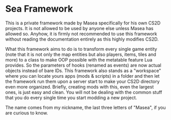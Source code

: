 # Sea Framework
This is a private framework made by Masea specifically for his own CS2D projects. It is not allowed to be used by anyone else unless Masea has allowed so.
Anyhow, it is firmly not recommended to use this framework without reading the documentation entirely as this highly modifies CS2D.

What this framework aims to do is to transform every single game entity (note that it is not only the map entities but also players, items, tiles and more) to a class to make OOP possible with the metatable feature Lua provides. So the parameters of hooks (renamed as events) are now actual objects instead of bare IDs. This framework also stands as a "workspace" where you can locate yours apps (mods & scripts) in a folder and then let the framework run them upon a server start to make your CS2D directory even more organized. Briefly, creating mods with this, even the largest ones, is just easy and clean. You will not be dealing with the common stuff that you do every single time you start modding a new project.

The name comes from my nickname, the last three letters of "Masea", if you are curious to know.
